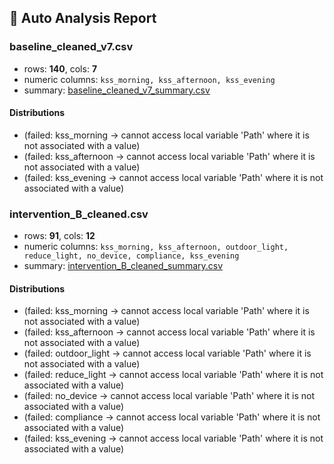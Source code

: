 ## 🧪 Auto Analysis Report

### baseline_cleaned_v7.csv
- rows: **140**, cols: **7**
- numeric columns: `kss_morning, kss_afternoon, kss_evening`
- summary: [baseline_cleaned_v7_summary.csv](./baseline_cleaned_v7_summary.csv)

#### Distributions
- (failed: kss_morning -> cannot access local variable 'Path' where it is not associated with a value)
- (failed: kss_afternoon -> cannot access local variable 'Path' where it is not associated with a value)
- (failed: kss_evening -> cannot access local variable 'Path' where it is not associated with a value)

### intervention_B_cleaned.csv
- rows: **91**, cols: **12**
- numeric columns: `kss_morning, kss_afternoon, outdoor_light, reduce_light, no_device, compliance, kss_evening`
- summary: [intervention_B_cleaned_summary.csv](./intervention_B_cleaned_summary.csv)

#### Distributions
- (failed: kss_morning -> cannot access local variable 'Path' where it is not associated with a value)
- (failed: kss_afternoon -> cannot access local variable 'Path' where it is not associated with a value)
- (failed: outdoor_light -> cannot access local variable 'Path' where it is not associated with a value)
- (failed: reduce_light -> cannot access local variable 'Path' where it is not associated with a value)
- (failed: no_device -> cannot access local variable 'Path' where it is not associated with a value)
- (failed: compliance -> cannot access local variable 'Path' where it is not associated with a value)
- (failed: kss_evening -> cannot access local variable 'Path' where it is not associated with a value)